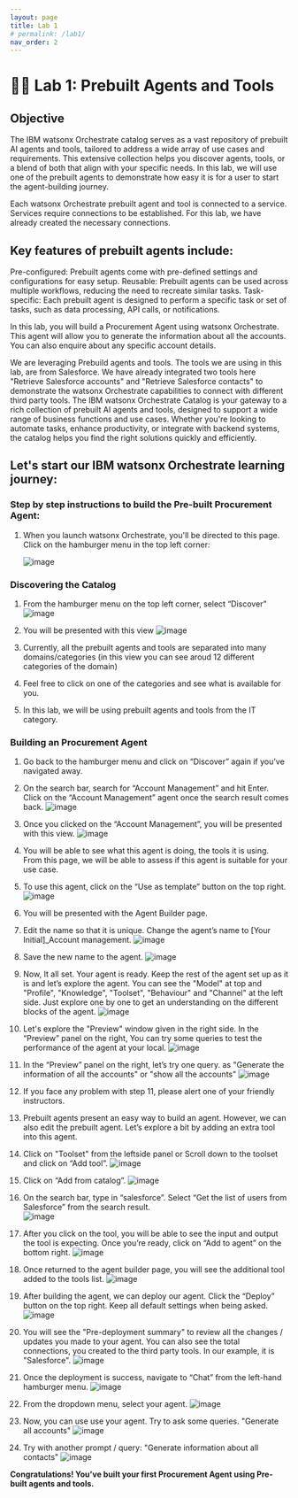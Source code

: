 ```yaml
---
layout: page
title: Lab 1
# permalink: /lab1/
nav_order: 2
---
```

# 🧑‍💼 Lab 1: Prebuilt Agents and Tools

## Objective
The IBM watsonx Orchestrate catalog serves as a vast repository of prebuilt AI agents and tools, tailored to address a wide array of use cases and requirements. This extensive collection helps you discover agents, tools, or a blend of both that align with your specific needs. In this lab, we will use one of the prebuilt agents to demonstrate how easy it is for a user to start the agent-building journey.

Each watsonx Orchestrate prebuilt agent and tool is connected to a service. Services require connections to be established. For this lab, we have already created the necessary connections.

## Key features of prebuilt agents include:
Pre-configured: Prebuilt agents come with pre-defined settings and configurations for easy setup.
Reusable: Prebuilt agents can be used across multiple workflows, reducing the need to recreate similar tasks.
Task-specific: Each prebuilt agent is designed to perform a specific task or set of tasks, such as data processing, API calls, or notifications.
    
In this lab, you will build a Procurement Agent using watsonx Orchestrate. This agent will allow you to generate the information about all the accounts. You can also enquire about any specific account details.   

We are leveraging Prebuild agents and tools. The tools we are using in this lab, are from Salesforce. We have already integrated two tools here "Retrieve Salesforce accounts" and "Retrieve Salesforce contacts" to demonstrate the watsonx Orchestrate capabilities to connect with different third party tools. 
The IBM watsonx Orchestrate Catalog is your gateway to a rich collection of prebuilt AI agents and tools, designed to support a wide range of business functions and use cases. Whether you're looking to automate tasks, enhance productivity, or integrate with backend systems, the catalog helps you find the right solutions quickly and efficiently.

## Let's start our IBM watsonx Orchestrate learning journey: 

### Step by step instructions to build the Pre-built Procurement Agent:

1. When you launch watsonx Orchestrate, you'll be directed to this page. Click on the hamburger menu in the top left corner:

    ![image](./imgs/imgs_1/step_1.png)

### Discovering the Catalog
1. From the hamburger menu on the top left corner, select “Discover”
    ![image](./imgs/imgs_1/discover.png)
2. You will be presented with this view
    ![image](./imgs/imgs_1/catalog_view.png)

3. Currently, all the prebuilt agents and tools are separated into many domains/categories (in this view you can see aroud 12 different categories of the domain)
4. Feel free to click on one of the categories and see what is available for you.
5. In this lab, we will be using prebuilt agents and tools from the IT category.

### Building an Procurement Agent

1. Go back to the hamburger menu and click on “Discover” again if you’ve navigated away.
2. On the search bar, search for “Account Management” and hit Enter. Click on the “Account Management” agent once the search result comes back.
   ![image](./imgs/imgs_1/account_management_agent.png)

3. Once you clicked on the “Account Management”, you will be presented with this view.
   ![image](./imgs/imgs_1/agent_view.png)


4. You will be able to see what this agent is doing, the tools it is using. From this page, we will be able to assess if this agent is suitable for your use case.
5. To use this agent, click on the “Use as template” button on the top right.
    ![image](./imgs/imgs_1/use_template.png)

6. You will be presented with the Agent Builder page.
   
7. Edit the name so that it is unique. Change the agent’s name to [Your Initial]_Account management.
   ![image](./imgs/imgs_1/agent_name.png)
   
8. Save the new name to the agent. 
   ![image](./imgs/imgs_1/save_name.png)

9. Now, It all set. Your agent is ready. Keep the rest of the agent set up as it is and let’s explore the agent. You can see the "Model" at top and "Profile", "Knowledge", "Toolset", "Behaviour" and "Channel" at the left side. Just explore one by one to get an understanding on the different blocks of the agent.
    ![image](./imgs/imgs_1/agent_blocks.png)
   
10. Let's explore the "Preview" window given in the right side. In the “Preview” panel on the right, You can try some queries to test the performance of the agent at your local.
    ![image](./imgs/imgs_1/preview.png)

11. In the “Preview” panel on the right, let’s try one query. as "Generate the information of all the accounts" or "show all the accounts"
    ![image](./imgs/imgs_1/preview_outcome.png)

12. If you face any problem with step 11, please alert one of your friendly instructors.
13. Prebuilt agents present an easy way to build an agent. However, we can also edit the prebuilt agent. Let’s explore a bit by adding an extra tool into this agent.
14. Click on "Toolset" from the leftside panel or Scroll down to the toolset and click on “Add tool”.
    ![image](./imgs/imgs_1/add_tool.png)

15. Click on “Add from catalog”.
     ![image](./imgs/imgs_1/ad_frm_catalog.png)

16. On the search bar, type in “salesforce”. Select “Get the list of users from Salesforce” from the search result.  
    ![image](./imgs/imgs_1/list_user_tool.png)
17. After you click on the tool, you will be able to see the input and output the tool is expecting. Once you’re ready, click on “Add to agent” on the bottom right.
    ![image](./imgs/imgs_1/add_tool_agent.png)

18. Once returned to the agent builder page, you will see the additional tool added to the tools list.
    ![image](./imgs/imgs_1/added_tool_list.png)

19. After building the agent, we can deploy our agent. Click the “Deploy” button on the top right. Keep all default settings when being asked.
    ![image](./imgs/imgs_1/deploy.png)
20. You will see the "Pre-deployment summary" to review all the changes / updates you made to your agent. You can also see the total connections, you created to the third party tools. In our example, it is "Salesforce".
    ![image](./imgs/imgs_1/pre_deployment.png)
21. Once the deployment is success, navigate to “Chat” from the left-hand hamburger menu.
    ![image](./imgs/imgs_1/chat.png)
22. From the dropdown menu, select your agent.
    ![image](./imgs/imgs_1/agent_selection.png)
23. Now, you can use use your agent. Try to ask some queries. "Generate all accounts" 
    ![image](./imgs/imgs_1/generate_outcome.png)
24. Try with another prompt / query: "Generate information about all contacts"
    ![image](./imgs/imgs_1/generate_outcome1.png)


**Congratulations! You've built your first Procurement Agent using Pre-built agents and tools.**
